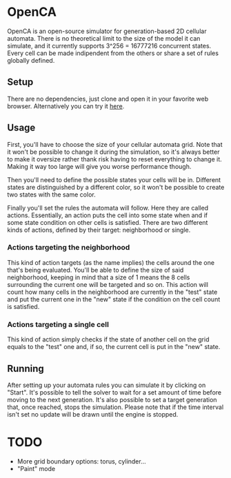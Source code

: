 # OpenCA

OpenCA is an open-source simulator for generation-based 2D cellular automata.
There is no theoretical limit to the size of the model it can simulate, and it currently supports 3^256 = 16777216 concurrent states. Every cell can be made indipendent from the others or share a set of rules globally defined.

## Setup

There are no dependencies, just clone and open it in your favorite web browser.
Alternatively you can try it [here](https://hbar-boi.github.io/OpenCA/).

## Usage

First, you'll have to choose the size of your cellular automata grid.
Note that it won't be possible to change it during the simulation, so it's always better to make it oversize rather thank risk having to reset everything to change it. Making it way too large will give you worse performance though.

Then you'll need to define the possible states your cells will be in. Different states are distinguished by a different color, so it won't be possible to create two states with the same color.

Finally you'll set the rules the automata will follow. Here they are called actions.
Essentially, an action puts the cell into some state when and if some state condition on other cells is satisfied.
There are two different kinds of actions, defined by their target: neighborhood or single.

### Actions targeting the neighborhood
This kind of action targets (as the name implies) the cells around the one that's being evaluated.
You'll be able to define the size of said neighborhood, keeping in mind that a size of 1 means the 8 cells surrounding the current one will be targeted and so on.
This action will count how many cells in the neighborhood are currently in the "test" state and put the current one in the "new" state if the condition on the cell count is satisfied.

### Actions targeting a single cell
This kind of action simply checks if the state of another cell on the grid equals to the "test" one and, if so, the current cell is put in the "new" state.

## Running

After setting up your automata rules you can simulate it by clicking on "Start". It's possible to tell the solver to wait for a set amount of time before moving to the next generation. It's also possible to set a target generation that, once reached, stops the simulation. Please note that if the time interval isn't set no update will be drawn until the engine is stopped.

# TODO
- More grid boundary options: torus, cylinder...
- "Paint" mode
